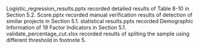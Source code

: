 Logistic_regression_results.pptx recorded detailed results of Table 8-10 in Section 5.2.
Score.pptx recorded manual verification results of detection of similar projects in Section 5.1.
statistical results.pptx recorded Demographic Information of 19 Factor Indicators in Section 5.1.
validate_percentage_cut.xlsx recorded results of spliting the sample using different threshold in footnote 5.
